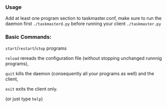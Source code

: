 ### Usage

Add at least one program section to taskmaster.conf, make sure to run the daemon first `./taskmasterd.py` before running your client `./taskmaster.py`

### Basic Commands:

`start`/`restart`/`stop` programs

`reload` rereads the configuration file (without stopping unchanged runnnig programs), 

`quit` kills the daemon (consequently all your programs as well) and the client, 

`exit` exits the client only.

(or just type `help`)

